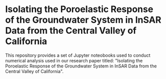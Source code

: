 # Isolating the Poroelastic Response of the Groundwater System in InSAR Data from the Central Valley of California

This repository provides a set of Jupyter noteobooks used to conduct numerical analysis used in our research paper titled: 
"Isolating the Poroelastic Response of the Groundwater System in InSAR Data from the Central Valley of California". 
